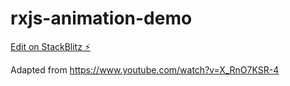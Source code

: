 # rxjs-animation-demo

[Edit on StackBlitz ⚡️](https://stackblitz.com/edit/rxjs-animation-demo)

Adapted from https://www.youtube.com/watch?v=X_RnO7KSR-4
